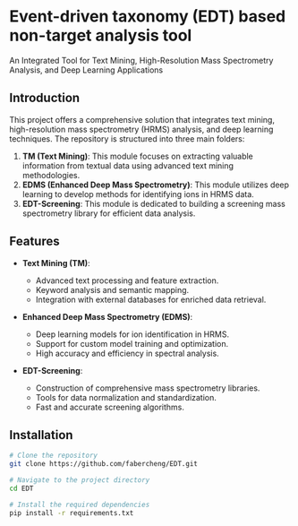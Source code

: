 # Event-driven taxonomy (EDT) based non-target analysis tool

An Integrated Tool for Text Mining, High-Resolution Mass Spectrometry Analysis, and Deep Learning Applications

## Introduction

This project offers a comprehensive solution that integrates text mining, high-resolution mass spectrometry (HRMS) analysis, and deep learning techniques. The repository is structured into three main folders:

1. **TM (Text Mining)**: This module focuses on extracting valuable information from textual data using advanced text mining methodologies.
2. **EDMS (Enhanced Deep Mass Spectrometry)**: This module utilizes deep learning to develop methods for identifying ions in HRMS data.
3. **EDT-Screening**: This module is dedicated to building a screening mass spectrometry library for efficient data analysis.

## Features

- **Text Mining (TM)**:
  - Advanced text processing and feature extraction.
  - Keyword analysis and semantic mapping.
  - Integration with external databases for enriched data retrieval.

- **Enhanced Deep Mass Spectrometry (EDMS)**:
  - Deep learning models for ion identification in HRMS.
  - Support for custom model training and optimization.
  - High accuracy and efficiency in spectral analysis.

- **EDT-Screening**:
  - Construction of comprehensive mass spectrometry libraries.
  - Tools for data normalization and standardization.
  - Fast and accurate screening algorithms.

## Installation

```bash
# Clone the repository
git clone https://github.com/fabercheng/EDT.git

# Navigate to the project directory
cd EDT

# Install the required dependencies
pip install -r requirements.txt

